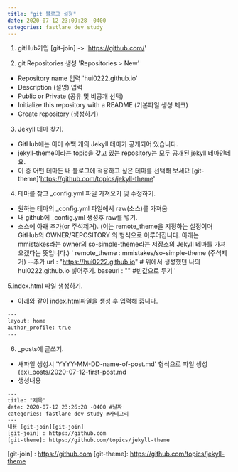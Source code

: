 ```yaml
---
title: "git 블로그 설정"
date: 2020-07-12 23:09:28 -0400
categories: fastlane dev study
---
```

1. gitHub가입
[git-join] -> 'https://github.com/'

2. git Repositories 생성 'Repositories > New'
- Repository name 입력 'hui0222.github.io'
- Description (설명) 입력
- Public or Private (공유 및 비공개 선택)
- Initialize this repository with a README (기본파일 생성 체크)
- Create repository (생성하기)

3. Jekyll 테마 찾기. 
- GitHub에는 이미 수백 개의 Jekyll 테마가 공개되어 있습니다. 
- jekyll-theme이라는 topic을 갖고 있는 repository는 모두 공개된 jekyll 테마인데요. 
- 이 중 어떤 테마든 내 블로그에 적용하고 싶은 테마를 선택해 보세요
[git-theme]'https://github.com/topics/jekyll-theme'

4. 테마를 찾고 _config.yml 파일 가져오기 및 수정하기.
- 원하는 테마의 _config.yml 파일에서 raw(소스)를 가져옴
- 내 github에 _config.yml 생성후 raw를 넣기.
- 소스에 아래 추가(or 주석제거).
(이는 remote_theme을 지정하는 설정이며 GitHub의 OWNER/REPOSITORY 의 형식으로 이루어집니다. 아래는 mmistakes라는 owner의 so-simple-theme라는 저장소의 Jekyll 테마를 가져오겠다는 뜻입니다.)
'
remote_theme : mmistakes/so-simple-theme (주석제거) --추가
url          : "https://hui0222.github.io" # 위에서 생성했던 나의 hui0222.github.io 넣어주기.
baseurl      : "" #빈값으로 두기
'

5.index.html 파일 생성하기.
- 아래와 같이 index.html파일을 생성 후 입력해 줍니다.
```html
---
layout: home
author_profile: true
---
```

6. _posts에 글쓰기.
- 새파일 생성시 'YYYY-MM-DD-name-of-post.md' 형식으로 파일 생성
(ex)_posts/2020-07-12-first-post.md
- 생성내용
```html
---
title: "제목"
date: 2020-07-12 23:26:28 -0400 #날짜
categories: fastlane dev study #카테고리
---
내용 [git-join][git-join]
[git-join] : https://github.com
[git-theme]: https://github.com/topics/jekyll-theme
```

[git-join] : https://github.com
[git-theme]: https://github.com/topics/jekyll-theme
